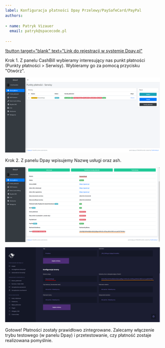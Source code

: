 ```yaml
---
label: Konfiguracja płatności Dpay Przelewy/PaySafeCard/PayPal
authors:

- name: Patryk Vizauer
  email: patryk@spacecode.pl

---
```


[!button target="blank" text="Link do rejestracji w systemie Dpay.pl"](https://panel.dpay.pl/register)

Krok 1. Z panelu CashBill wybieramy interesujący nas punkt płatności (Punkty płatności > Serwisy). Wybieramy go za
pomocą przycisku "Otwórz".

![Lista Dpay](/static/payments/dpay1.png)

Krok 2. Z panelu Dpay wpisujemy Nazwę usługi oraz ash. 

![Konfiguracja Dpay](/static/payments/dpay2.png)

![Konfiguracja SpaceIs](/static/payments/dpay3.png)

Gotowe! Płatności zostały prawidłowo zintegrowane. Zalecamy włączenie trybu testowego (w panelu Dpay) i przetestowanie, czy płatność
zostaje realizowana pomyślnie.